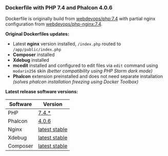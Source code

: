 ### Dockerfile with PHP 7.4 and Phalcon 4.0.6

Dockerfile is originally build from [webdevops/php:7.4](https://github.com/webdevops/Dockerfile/tree/master/docker/php-official/7.4) with partial nginx configuration from [webdevops/php-nginx:7.4](https://github.com/webdevops/Dockerfile/tree/master/docker/php-nginx/7.4).

**Original Dockerfiles updates:**
- Latest **nginx** version installed, `/index.php` routed to `/app/public/index.php`
- **Composer** installed
- **Xdebug** installed
- **mcedit** installed and configured to edit files via `edit` command using `modarin256` skin *(better compatibility using PHP Storm dark mode)*
- **Phalcon** extension preinstalled and does not need separate installation *(solves phalcon installation freezing using Docker Toolbox)*

**Latest release software versions:**

| Software | Version                                                          |
| -------- | ---------------------------------------------------------------- |
| PHP      | [7.4.*](https://www.php.net/releases/7_4_0.php)                  |
| Phalcon  | [4.0.6](https://github.com/phalcon/cphalcon/releases/tag/v4.0.6) |
| Nginx    | [latest stable](https://nginx.org/)                              |
| Xdebug   | [latest stable](https://xdebug.org/download)                     |
| Composer | [latest stable](https://getcomposer.org/download/)               |
